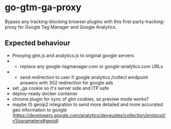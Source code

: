 # go-gtm-ga-proxy
Bypass any tracking-blocking browser plugins with this first-party-tracking-proxy for Google Tag Manager and Google Analytics.

## Expected behaviour
- Proxying gtm.js and analytics.js to original google servers
- - replace any google-tagmanager.com or google-analytics.com URLs
- - send redirection to user if google analytics /collect emdpoint answers with 302 redirection for google ads
- set \_ga cookie so it's server side and ITP safe
- deploy-ready docker container
- chrome plugin for sync of gtm cookies, so preview mode works?
- maybe (!) geoip2 integration to send more detailed and more accurated geo information to google (https://developers.google.com/analytics/devguides/collection/protocol/v1/parameters#geoid)
